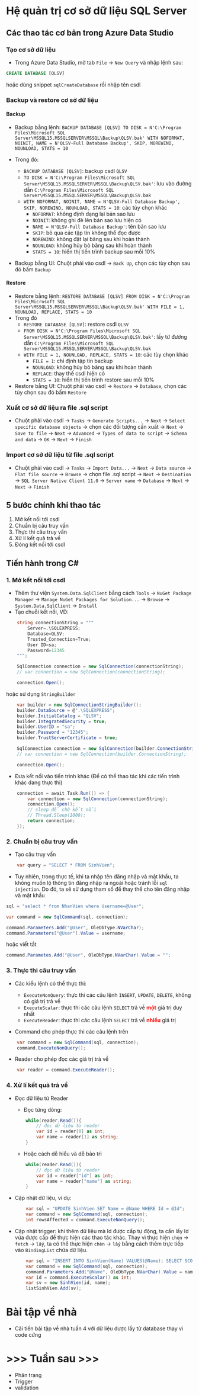 # Hệ quản trị cơ sở dữ liệu SQL Server

## Các thao tác cơ bản trong Azure Data Studio

### Tạo cơ sở dữ liệu

- Trong Azure Data Studio, mở tab `File` &rarr; `New Query` và nhập lệnh sau:

```sql
CREATE DATABASE [QLSV]
```

hoặc dùng snippet `sqlCreateDatabase` rồi nhập tên csdl

### Backup và restore cơ sở dữ liệu
#### Backup
- Backup bằng lệnh: `BACKUP DATABASE [QLSV] TO DISK = N'C:\Program Files\Microsoft SQL Server\MSSQL15.MSSQLSERVER\MSSQL\Backup\QLSV.bak' WITH NOFORMAT, NOINIT, NAME = N'QLSV-Full Database Backup', SKIP, NOREWIND, NOUNLOAD, STATS = 10`

- Trong đó:
    - `BACKUP DATABASE [QLSV]`: backup csdl `QLSV`
    - `TO DISK = N'C:\Program Files\Microsoft SQL Server\MSSQL15.MSSQLSERVER\MSSQL\Backup\QLSV.bak'`: lưu vào đường dẫn `C:\Program Files\Microsoft SQL Server\MSSQL15.MSSQLSERVER\MSSQL\Backup\QLSV.bak`
    - `WITH NOFORMAT, NOINIT, NAME = N'QLSV-Full Database Backup', SKIP, NOREWIND, NOUNLOAD, STATS = 10`: các tùy chọn khác
        - `NOFORMAT`: không định dạng lại bản sao lưu
        - `NOINIT`: không ghi đè lên bản sao lưu hiện có
        - `NAME = N'QLSV-Full Database Backup'`: tên bản sao lưu
        - `SKIP`: bỏ qua các tập tin không thể đọc được
        - `NOREWIND`: không đặt lại băng sau khi hoàn thành
        - `NOUNLOAD`: không hủy bỏ băng sau khi hoàn thành
        - `STATS = 10`: hiển thị tiến trình backup sau mỗi 10%

- Backup bằng UI: Chuột phải vào csdl &rarr; `Back Up`, chọn các tùy chọn sau đó bấm `Backup`

#### Restore
- Restore bằng lệnh: `RESTORE DATABASE [QLSV] FROM DISK = N'C:\Program Files\Microsoft SQL Server\MSSQL15.MSSQLSERVER\MSSQL\Backup\QLSV.bak' WITH FILE = 1, NOUNLOAD, REPLACE, STATS = 10`
- Trong đó
    - `RESTORE DATABASE [QLSV]`: restore csdl `QLSV`
    - `FROM DISK = N'C:\Program Files\Microsoft SQL Server\MSSQL15.MSSQLSERVER\MSSQL\Backup\QLSV.bak'`: lấy từ đường dẫn `C:\Program Files\Microsoft SQL Server\MSSQL15.MSSQLSERVER\MSSQL\Backup\QLSV.bak`
    - `WITH FILE = 1, NOUNLOAD, REPLACE, STATS = 10`: các tùy chọn khác
        - `FILE = 1`: chỉ định tập tin backup
        - `NOUNLOAD`: không hủy bỏ băng sau khi hoàn thành
        - `REPLACE`: thay thế csdl hiện có
        - `STATS = 10`: hiển thị tiến trình restore sau mỗi 10%
- Restore bằng UI: Chuột phải vào csdl &rarr; `Restore` &rarr; `Database`, chọn các tùy chọn sau đó bấm `Restore`

### Xuất cơ sở dữ liệu ra file .sql script
- Chuột phải vào csdl &rarr; `Tasks` &rarr; `Generate Scripts...` &rarr; `Next` &rarr; `Select specific database objects` &rarr; chọn các đối tượng cần xuất &rarr; `Next` &rarr; `Save to file` &rarr; `Next` &rarr; `Advanced` &rarr; `Types of data to script` &rarr; `Schema and data` &rarr; `OK` &rarr; `Next` &rarr; `Finish`

### Import cơ sở dữ liệu từ file .sql script
- Chuột phải vào csdl &rarr; `Tasks` &rarr; `Import Data...` &rarr; `Next` &rarr; `Data source` &rarr; `Flat file source` &rarr; `Browse` &rarr; chọn file .sql script &rarr; `Next` &rarr; `Destination` &rarr; `SQL Server Native Client 11.0` &rarr; `Server name` &rarr; `Database` &rarr; `Next` &rarr; `Next` &rarr; `Finish`

## 5 bước chính khi thao tác

1. Mở kết nối tới csdl
2. Chuẩn bị câu truy vấn
3. Thực thi câu truy vấn
4. Xử lí kết quả trả về
5. Đóng kết nối tới csdl

## Tiến hành trong C#
### 1. Mở kết nối tới csdl
- Thêm thư viện `System.Data.SqlClient` bằng cách `Tools` &rarr; `NuGet Package Manager` &rarr; `Manage NuGet Packages for Solution...` &rarr; `Browse` &rarr; `System.Data.SqlClient` &rarr; `Install`
- Tạo chuỗi kết nối, VD:
```cs
    string connectionString = """
        Server=.\SQLEXPRESS;
        Database=QLSV;
        Trusted_Connection=True;
        User ID=sa;
        Password=12345
    """;

    SqlConnection connection = new SqlConnection(connectionString);
    // var connection = new SqlConnection(connectionString);

    connection.Open();
```
hoặc sử dụng `StringBuilder`
```cs
    var builder = new SqlConnectionStringBuilder();
    builder.DataSource = @".\SQLEXPRESS";
    builder.InitialCatalog = "QLSV";
    builder.IntegratedSecurity = true;
    builder.UserID = "sa";
    builder.Password = "12345";
    builder.TrustServerCertificate = true;

    SqlConnection connection = new SqlConnection(builder.ConnectionString);
    // var connection = new SqlConnection(builder.ConnectionString);

    connection.Open();
```


- Đưa kết nối vào tiến trình khác (Để có thể thao tác khi các tiến trình khác đang thực thi)
```cs
    connection = await Task.Run(() => {
        var connection = new SqlConnection(connectionString);
        connection.Open();
        // sleep để chờ kết nối
        // Thread.Sleep(1000);
        return connection;
    });    
```

### 2. Chuẩn bị câu truy vấn
- Tạo câu truy vấn
```cs
    var query = "SELECT * FROM SinhVien";
```

- Tuy nhiên, trong thực tế, khi ta nhập tên đăng nhập và mật khẩu, ta không muốn lộ thông tin đăng nhập ra ngoài hoặc tránh lỗi `sql injection`. Do đó, ta sẽ sử dụng tham số để thay thế cho tên đăng nhập và mật khẩu
```cs
sql = "select * from NhanVien where Username=@User";

var command = new SqlCommand(sql, connection);

command.Parameters.Add("@User", OleDbType.NVarChar); 
command.Parameters["@User"].Value = username;
```

hoặc viết tắt
```cs
command.Parametes.Add("@User", OleDbType.NVarChar).Value = "";
```

### 3. Thực thi câu truy vấn
- Các kiểu lệnh có thể thực thi:
    - `ExecuteNonQuery`: thực thi các câu lệnh `INSERT`, `UPDATE`, `DELETE`, không có giá trị trả về
    - `ExecuteScalar`: thực thi các câu lệnh `SELECT` trả về <span style="color: red">**một**</span> giá trị duy nhất
    - `ExecuteReader`: thực thi các câu lệnh `SELECT` trả về <span style="color: red">**nhiều**</span> giá trị

- Command cho phép thực thi các câu lệnh trên
```cs
    var command = new SqlCommand(sql, connection);
    command.ExecuteNonQuery();
```

- Reader cho phép đọc các giá trị trả về
```cs
    var reader = command.ExecuteReader();
```

### 4. Xử lí kết quả trả về
- Đọc dữ liệu từ Reader

    - Đọc từng dòng:
    ```cs
        while(reader.Read()){
            // đọc dữ liệu từ reader
            var id = reader[0] as int;
            var name = reader[1] as string;
        }
    ```
    - Hoặc cách dễ hiểu và dễ bảo trì
    ```cs
        while(reader.Read()){
            // đọc dữ liệu từ reader
            var id = reader["id"] as int;
            var name = reader["name"] as string;
        }
    ```
- Cập nhật dữ liệu, ví dụ:
    ```cs
        var sql = "UPDATE SinhVien SET Name = @Name WHERE Id = @Id";
        var command = new SqlCommand(sql, connection);
        int rowsAffected = command.ExecuteNonQuery();
    ```

- Cập nhật trigger: khi thêm dữ liệu mà Id được cấp tự động, ta cần lấy Id vừa được cấp để thực hiện các thao tác khác. Thay vì thực hiện `chèn` &rarr; `fetch` &rarr; `lấy`, ta có thể thực hiện `chèn` &rarr; `lấy` bằng cách thêm trực tiếp vào `BindingList` chứa dữ liệu. 
    ```cs
        var sql = "INSERT INTO SinhVien(Name) VALUES(@Name); SELECT SCOPE_IDENTITY()";
        var command = new SqlCommand(sql, connection);
        command.Parameters.Add("@Name", OleDbType.NVarChar).Value = name;
        var id = command.ExecuteScalar() as int;
        var sv = new SinhVien(id, name);
        listSinhVien.Add(sv);
    ```

# Bài tập về nhà
- Cải tiến bài tập về nhà tuần 4 với dữ liệu được lấy từ database thay vì code cứng

# >>> Tuần sau >>>
- Phân trang 
- Trigger
- validation